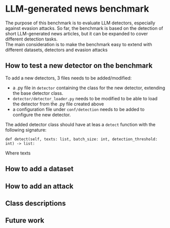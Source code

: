 # LLM-generated news benchmark
The purpose of this benchmark is to evaluate LLM detectors, especially against evasion attacks. So far, the benchmark is based on the detection of short LLM-generated news articles,
but it can be expanded to cover different detection tasks.  
The main consideration is to make the benchmark easy to extend with different datasets, detectors and evasion attacks

## How to test a new detector on the benchmark
To add a new detectors, 3 files needs to be added/modified:
- a .py file in `detector` containing the class for the new detector, extending the base detector class.
- `detector/detector_loader.py` needs to be modified to be able to load the detector from the .py file created above
- a configuration file under `conf/detection` needs to be added to configure the new detector.

The added detector class should have at leas a `detect` function with the following signature:
```
def detect(self, texts: list, batch_size: int, detection_threshold: int) -> list:
```
Where texts

## How to add a dataset

## How to add an attack


## Class descriptions


## Future work


